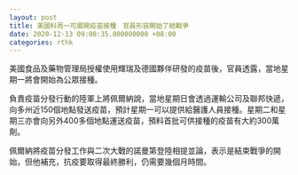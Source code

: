 ```yaml
---
layout: post
title: 美國料周一可展開疫苗接種　官員形容開始了結戰爭
date: 2020-12-13 09:00:35.000000000 +08:00
categories: rthk
---
```


美國食品及藥物管理局授權使用輝瑞及德國夥伴研發的疫苗後，官員透露，當地星期一將會開始為公眾接種。

負責疫苗分發行動的陸軍上將佩爾納說，當地星期日會透過運輸公司及聯邦快遞，向多州近150個地點發送疫苗，預計星期一可以提供給醫護人員接種。星期二和星期三亦會向另外400多個地點運送疫苗，預料首批可供接種的疫苗有大約300萬劑。

佩爾納將疫苗分發工作與二次大戰的諾曼第登陸相提並論，表示是結束戰爭的開始，但他補充，抗疫要取得最終勝利，仍需要幾個月時間。
